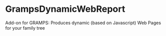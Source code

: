GrampsDynamicWebReport
======================

Add-on for GRAMPS: Produces dynamic (based on Javascript) Web Pages for your family tree
